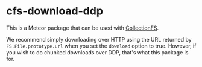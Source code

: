 cfs-download-ddp
=========================

This is a Meteor package that can be used with
[CollectionFS](https://github.com/CollectionFS/Meteor-CollectionFS).

We recommend simply downloading over HTTP using the URL returned by
`FS.File.prototype.url` when you set the `download` option to true. However,
if you wish to do chunked downloads over DDP, that's what this package is for.